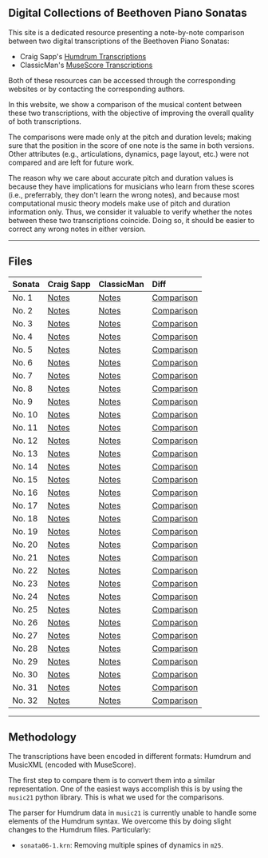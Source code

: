 ## Digital Collections of Beethoven Piano Sonatas

This site is a dedicated resource presenting a note-by-note comparison between two digital transcriptions of the Beethoven Piano Sonatas:

- Craig Sapp's [Humdrum Transcriptions](http://kern.humdrum.org/search?s=t&keyword=Beethoven)
- ClassicMan's [MuseScore Transcriptions](https://musescore.com/user/19710/sets/54311)

Both of these resources can be accessed through the corresponding websites or by contacting the corresponding authors.

In this website, we show a comparison of the musical content between these two transcriptions, with the objective of improving the overall quality of both transcriptions.

The comparisons were made only at the pitch and duration levels; making sure that the position in the score of one note is the same in both versions. Other attributes (e.g., articulations, dynamics, page layout, etc.) were not compared and are left for future work.

The reason why we care about accurate pitch and duration values is because they have implications for musicians who learn from these scores (i.e., preferrably, they don't learn the wrong notes), and because most computational music theory models make use of pitch and duration information only. Thus, we consider it valuable to verify whether the notes between these two transcriptions coincide. Doing so, it should be easier to correct any wrong notes in either version.


---

## Files


| Sonata  | Craig Sapp                   | ClassicMan                         | Diff                               |
|:--------|:-----------------------------|:-----------------------------------|:-----------------------------------|
| No. 1   | [Notes](bpsdiff/1_sapp.txt)  | [Notes](bpsdiff/1_classicman.txt)  | [Comparison](bpsdiff/1_diff.html)  |
| No. 2   | [Notes](bpsdiff/2_sapp.txt)  | [Notes](bpsdiff/2_classicman.txt)  | [Comparison](bpsdiff/2_diff.html)  |
| No. 3   | [Notes](bpsdiff/3_sapp.txt)  | [Notes](bpsdiff/3_classicman.txt)  | [Comparison](bpsdiff/3_diff.html)  |
| No. 4   | [Notes](bpsdiff/4_sapp.txt)  | [Notes](bpsdiff/4_classicman.txt)  | [Comparison](bpsdiff/4_diff.html)  |
| No. 5   | [Notes](bpsdiff/5_sapp.txt)  | [Notes](bpsdiff/5_classicman.txt)  | [Comparison](bpsdiff/5_diff.html)  |
| No. 6   | [Notes](bpsdiff/6_sapp.txt)  | [Notes](bpsdiff/6_classicman.txt)  | [Comparison](bpsdiff/6_diff.html)  |
| No. 7   | [Notes](bpsdiff/7_sapp.txt)  | [Notes](bpsdiff/7_classicman.txt)  | [Comparison](bpsdiff/7_diff.html)  |
| No. 8   | [Notes](bpsdiff/8_sapp.txt)  | [Notes](bpsdiff/8_classicman.txt)  | [Comparison](bpsdiff/8_diff.html)  |
| No. 9   | [Notes](bpsdiff/9_sapp.txt)  | [Notes](bpsdiff/9_classicman.txt)  | [Comparison](bpsdiff/9_diff.html)  |
| No. 10  | [Notes](bpsdiff/10_sapp.txt) | [Notes](bpsdiff/10_classicman.txt) | [Comparison](bpsdiff/10_diff.html) |
| No. 11  | [Notes](bpsdiff/11_sapp.txt) | [Notes](bpsdiff/11_classicman.txt) | [Comparison](bpsdiff/11_diff.html) |
| No. 12  | [Notes](bpsdiff/12_sapp.txt) | [Notes](bpsdiff/12_classicman.txt) | [Comparison](bpsdiff/12_diff.html) |
| No. 13  | [Notes](bpsdiff/13_sapp.txt) | [Notes](bpsdiff/13_classicman.txt) | [Comparison](bpsdiff/13_diff.html) |
| No. 14  | [Notes](bpsdiff/14_sapp.txt) | [Notes](bpsdiff/14_classicman.txt) | [Comparison](bpsdiff/14_diff.html) |
| No. 15  | [Notes](bpsdiff/15_sapp.txt) | [Notes](bpsdiff/15_classicman.txt) | [Comparison](bpsdiff/15_diff.html) |
| No. 16  | [Notes](bpsdiff/16_sapp.txt) | [Notes](bpsdiff/16_classicman.txt) | [Comparison](bpsdiff/16_diff.html) |
| No. 17  | [Notes](bpsdiff/17_sapp.txt) | [Notes](bpsdiff/17_classicman.txt) | [Comparison](bpsdiff/17_diff.html) |
| No. 18  | [Notes](bpsdiff/18_sapp.txt) | [Notes](bpsdiff/18_classicman.txt) | [Comparison](bpsdiff/18_diff.html) |
| No. 19  | [Notes](bpsdiff/19_sapp.txt) | [Notes](bpsdiff/19_classicman.txt) | [Comparison](bpsdiff/19_diff.html) |
| No. 20  | [Notes](bpsdiff/20_sapp.txt) | [Notes](bpsdiff/20_classicman.txt) | [Comparison](bpsdiff/20_diff.html) |
| No. 21  | [Notes](bpsdiff/21_sapp.txt) | [Notes](bpsdiff/21_classicman.txt) | [Comparison](bpsdiff/21_diff.html) |
| No. 22  | [Notes](bpsdiff/22_sapp.txt) | [Notes](bpsdiff/22_classicman.txt) | [Comparison](bpsdiff/22_diff.html) |
| No. 23  | [Notes](bpsdiff/23_sapp.txt) | [Notes](bpsdiff/23_classicman.txt) | [Comparison](bpsdiff/23_diff.html) |
| No. 24  | [Notes](bpsdiff/24_sapp.txt) | [Notes](bpsdiff/24_classicman.txt) | [Comparison](bpsdiff/24_diff.html) |
| No. 25  | [Notes](bpsdiff/25_sapp.txt) | [Notes](bpsdiff/25_classicman.txt) | [Comparison](bpsdiff/25_diff.html) |
| No. 26  | [Notes](bpsdiff/26_sapp.txt) | [Notes](bpsdiff/26_classicman.txt) | [Comparison](bpsdiff/26_diff.html) |
| No. 27  | [Notes](bpsdiff/27_sapp.txt) | [Notes](bpsdiff/27_classicman.txt) | [Comparison](bpsdiff/27_diff.html) |
| No. 28  | [Notes](bpsdiff/28_sapp.txt) | [Notes](bpsdiff/28_classicman.txt) | [Comparison](bpsdiff/28_diff.html) |
| No. 29  | [Notes](bpsdiff/29_sapp.txt) | [Notes](bpsdiff/29_classicman.txt) | [Comparison](bpsdiff/29_diff.html) |
| No. 30  | [Notes](bpsdiff/30_sapp.txt) | [Notes](bpsdiff/30_classicman.txt) | [Comparison](bpsdiff/30_diff.html) |
| No. 31  | [Notes](bpsdiff/31_sapp.txt) | [Notes](bpsdiff/31_classicman.txt) | [Comparison](bpsdiff/31_diff.html) |
| No. 32  | [Notes](bpsdiff/32_sapp.txt) | [Notes](bpsdiff/32_classicman.txt) | [Comparison](bpsdiff/32_diff.html) |


---
## Methodology

The transcriptions have been encoded in different formats: Humdrum and MusicXML (encoded with MuseScore).

The first step to compare them is to convert them into a similar representation. One of the easiest ways accomplish this is by using the `music21` python library. This is what we used for the comparisons.

The parser for Humdrum data in `music21` is currently unable to handle some elements of the Humdrum syntax. We overcome this by doing slight changes to the Humdrum files. Particularly:

- `sonata06-1.krn`: Removing multiple spines of dynamics in `m25`.